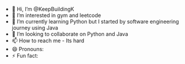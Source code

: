 - 👋 Hi, I’m @KeepBuildingK
- 👀 I’m interested in gym and leetcode
- 🌱 I’m currently learning Python but I started by software engineering journey using Java
- 💞️ I’m looking to collaborate on Python and Java
- 📫 How to reach me - Its hard
- 😄 Pronouns: 
- ⚡ Fun fact: 

<!---
KeepBuildingK/KeepBuildingK is a ✨ special ✨ repository because its `README.md` (this file) appears on your GitHub profile.
You can click the Preview link to take a look at your changes.
--->
